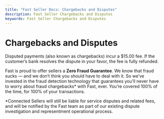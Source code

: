 ```yaml
---
title: "Fast Seller Docs: Chargebacks and Disputes"
description: Fast Seller Chargebacks and Disputes
keywords: Fast Seller Chargebacks and Disputes
---
```


# Chargebacks and Disputes

Disputed payments (also known as chargebacks) incur a $15.00 fee. If the customer’s bank resolves the dispute in your favor, the fee is fully refunded.

Fast is proud to offer sellers a **Zero Fraud Guarantee**. We know that fraud sucks — and we don’t think you should have to deal with it. So we’ve invested in the fraud detection technology that guarantees you’ll never have to worry about fraud chargebacks\* with Fast, ever. You’re covered 100% of the time, for 100% of your transactions.

\*Connected Sellers will still be liable for service disputes and related fees, and will be notified by the Fast team as part of our existing dispute investigation and representment operational process.
